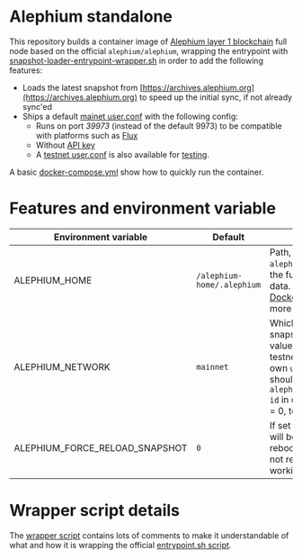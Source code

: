 Alephium standalone
====

This repository builds a container image of [Alephium layer 1 blockchain](https://alephium.org) full node
based on the official `alephium/alephium`, wrapping the entrypoint with [snapshot-loader-entrypoint-wrapper.sh](./snapshot-loader-entrypoint-wrapper.sh)
in order to add the following features:

- Loads the latest snapshot from [https://archives.alephium.org](https://archives.alephium.org) to speed up the initial sync, if not already sync'ed
- Ships a default [mainet user.conf](./user-mainnet.conf) with the following config:
  - Runs on port *39973* (instead of the default 9973) to be compatible with platforms such as [Flux](https://www.runonflux.io/)
  - Without [API key](https://wiki.alephium.org/full-node/Full-Node-More/#api-key)
  - A [testnet user.conf](./user-testnet.conf) is also available for [testing](https://wiki.alephium.org/network/testnet-guide).

A basic [docker-compose.yml](./docker-compose.yml) show how to quickly run the container.

# Features and environment variable

| Environment variable           | Default                    | Description                                                                                                                                                                                                                     |
|--------------------------------|----------------------------|---------------------------------------------------------------------------------------------------------------------------------------------------------------------------------------------------------------------------------|
| ALEPHIUM_HOME                  | `/alephium-home/.alephium` | Path, inside the official `alephium/alephium`, there the full node stores its data. See the official [Dockerfile.release](https://github.com/alephium/alephium/blob/master/docker/release/Dockerfile.release) for more details. |
| ALEPHIUM_NETWORK               | `mainnet`                  | Which network to load the snapshots for. Possible values are mainnet and testnet. !! If you set your own `user.conf`, this value should match `alephium.network.network-id` in `user.conf` !! (mainnet = 0, testnet = 1)        |
| ALEPHIUM_FORCE_RELOAD_SNAPSHOT | `0`                        | If set to `1`, the database will be dropped at every reboot. Useful for testing, not recommended in working setups.                                                                                                             |                                                                                                                                         |

# Wrapper script details

The [wrapper script](./snapshot-loader-entrypoint-wrapper.sh) contains lots of comments to make it understandable of what and how it is wrapping
the official [entrypoint.sh script](https://github.com/alephium/alephium/blob/master/docker/release/entrypoint.sh).
